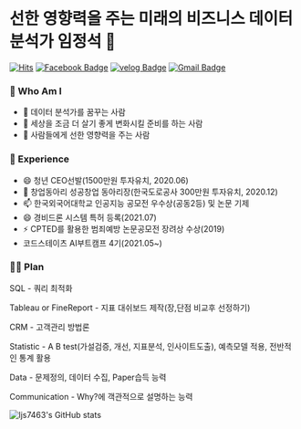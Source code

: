 # 선한 영향력을 주는 미래의 비즈니스 데이터 분석가 임정석 👋
[![Hits](https://hits.seeyoufarm.com/api/count/incr/badge.svg?url=https%3A%2F%2Fgithub.com%2Fljs7463&count_bg=%23DD727D&title_bg=%23CD3939&icon=&icon_color=%23CF9494&title=visit&edge_flat=false)](https://hits.seeyoufarm.com) [![Facebook Badge](https://img.shields.io/badge/-Facebook-1877f2?logo=facebook&logoColor=white&link={https://www.facebook.com/profile.php?id=100003668046363})]({https://www.facebook.com/profile.php?id=100003668046363})  [![velog Badge](http://img.shields.io/badge/-Tech%20blog-black?style=flat-square&logo=velog.io&link=https://velog.io/@ljs7463)](https://velog.io/@ljs7463) [![Gmail Badge](https://img.shields.io/badge/Gmail-D14836?style=flat&logo=Gmail&logoColor=white)](mailto:nevergiveup7463@gmail.com)

### 🧐 Who Am I
- 🔭 데이터 분석가를 꿈꾸는 사람
- 🌱 세상을 조금 더 살기 좋게 변화시킬 준비를 하는 사람
- 👯 사람들에게 선한 영향력을 주는 사람

### 💼 Experience
- 😄 청년 CEO선발(1500만원 투자유치, 2020.06)
- 💬 창업동아리 성공창업 동아리장(한국도로공사 300만원 투자유치, 2020.12)
- 📫 한국외국어대학교 인공지능 공모전 우수상(공동2등) 및 논문 기제
- 😄 경비드론 시스템 특허 등록(2021.07)
- ⚡ CPTED를 활용한 범죄예방 논문공모전 장려상 수상(2019)
- 코드스테이츠 AI부트캠프 4기(2021.05~)

### 👨‍💻 Plan
SQL - 쿼리 최적화

Tableau or FineReport - 지표 대쉬보드 제작(장,단점 비교후 선정하기)

CRM - 고객관리 방법론

Statistic - A B test(가설검증, 개선, 지표분석, 인사이트도출), 예측모델 적용, 전반적인 통계 활용

Data - 문제정의, 데이터 수집, Paper습득 능력

Communication - Why?에 객관적으로 설명하는 능력








![ljs7463's GitHub stats](https://github-readme-stats.vercel.app/api?username=ljs7463&show_icons=true&theme=radical)

